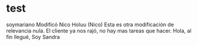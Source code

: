 # test
soymariano
Modificó Nico
Holuu (Nico)
Esta es otra modificación de relevancia nula. El cliente ya nos rajó, no hay mas tareas que hacer.
Hola, al fin llegué, Soy Sandra